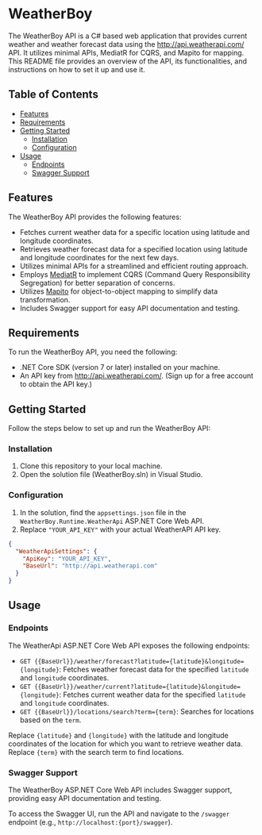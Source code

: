 # WeatherBoy

The WeatherBoy API is a C# based web application that provides current weather and weather forecast data using the http://api.weatherapi.com/ API. It utilizes minimal APIs, MediatR for CQRS, and Mapito for mapping. This README file provides an overview of the API, its functionalities, and instructions on how to set it up and use it.

## Table of Contents
- [Features](#features)
- [Requirements](#requirements)
- [Getting Started](#getting-started)
  - [Installation](#installation)
  - [Configuration](#configuration)
- [Usage](#usage)
  - [Endpoints](#endpoints)
  - [Swagger Support](#swagger-support)

## Features

The WeatherBoy API provides the following features:

- Fetches current weather data for a specific location using latitude and longitude coordinates.
- Retrieves weather forecast data for a specified location using latitude and longitude coordinates for the next few days.
- Utilizes minimal APIs for a streamlined and efficient routing approach.
- Employs [MediatR](https://github.com/jbogard/MediatR) to implement CQRS (Command Query Responsibility Segregation) for better separation of concerns.
- Utilizes [Mapito](https://github.com/jbmoe/Mapito) for object-to-object mapping to simplify data transformation.
- Includes Swagger support for easy API documentation and testing.

## Requirements

To run the WeatherBoy API, you need the following:

- .NET Core SDK (version 7 or later) installed on your machine.
- An API key from http://api.weatherapi.com/. (Sign up for a free account to obtain the API key.)

## Getting Started

Follow the steps below to set up and run the WeatherBoy API:

### Installation

1. Clone this repository to your local machine.
2. Open the solution file (WeatherBoy.sln) in Visual Studio.

### Configuration

1. In the solution, find the `appsettings.json` file in the `WeatherBoy.Runtime.WeatherApi` ASP.NET Core Web API.
2. Replace `"YOUR_API_KEY"` with your actual WeatherAPI API key.

```json
{
  "WeatherApiSettings": {
    "ApiKey": "YOUR_API_KEY",
    "BaseUrl": "http://api.weatherapi.com"
  }
}
```

## Usage

### Endpoints

The WeatherApi ASP.NET Core Web API exposes the following endpoints:

- `GET {{BaseUrl}}/weather/forecast?latitude={latitude}&longitude={longitude}`: Fetches weather forecast data for the specified `latitude` and `longitude` coordinates.
- `GET {{BaseUrl}}/weather/current?latitude={latitude}&longitude={longitude}`: Fetches current weather data for the specified `latitude` and `longitude` coordinates.
- `GET {{BaseUrl}}/locations/search?term={term}`: Searches for locations based on the `term`.

Replace `{latitude}` and `{longitude}` with the latitude and longitude coordinates of the location for which you want to retrieve weather data. Replace `{term}` with the search term to find locations.

### Swagger Support

The WeatherBoy ASP.NET Core Web API includes Swagger support, providing easy API documentation and testing.

To access the Swagger UI, run the API and navigate to the `/swagger` endpoint (e.g., `http://localhost:{port}/swagger`).

